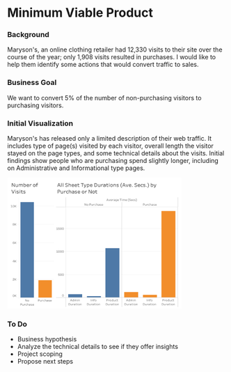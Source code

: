 # Minimum Viable Product 

### Background

Maryson's, an online clothing retailer had 12,330 visits to their site over the course of the year; only 1,908 visits resulted in purchases. I would like to help them identify some actions that would convert traffic to sales. 

### Business Goal

We want to convert 5% of the number of non-purchasing visitors to purchasing visitors.

### Initial Visualization

Maryson's has released only a limited description of their web traffic. It includes type of page(s) visited by each visitor, overall length the visitor stayed on the page types, and some technical details about the visits. Initial findings show people who are purchasing spend slightly longer, including on Administrative and Informational type pages.

<img src="https://raw.githubusercontent.com/cda913/BFDP_Metis/main/MVP_graph.png" width="400" height="300" />

### To Do

- Business hypothesis
- Analyze the technical details to see if they offer insights
- Project scoping
- Propose next steps

